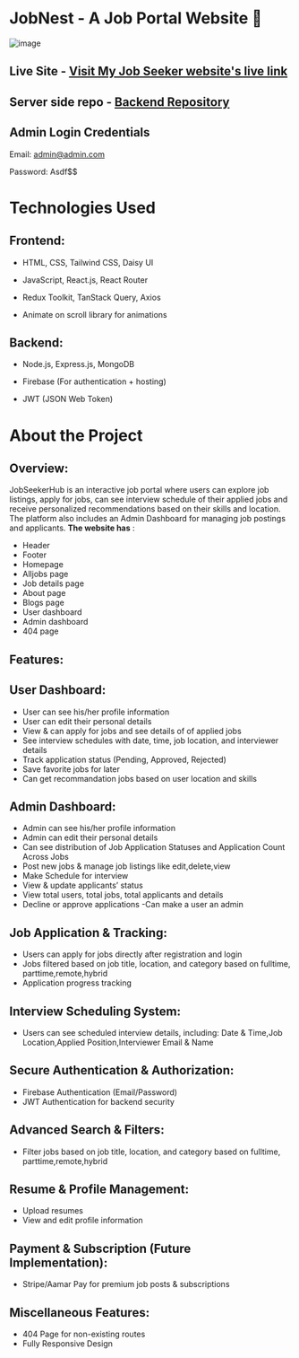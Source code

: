 # JobNest - A Job Portal Website 🏢

![image](https://github.com/user-attachments/assets/326eb54b-3d3d-436c-9d7e-ff5c81a4152e)


## Live Site - [Visit My Job Seeker website's live link](https://job-seeker-e20d7.web.app/)
## Server side repo - [Backend Repository](https://github.com/TanjiinaAkter/job-seeker-server)
 
## Admin Login Credentials
Email: admin@admin.com 

Password: Asdf$$

# Technologies Used
## Frontend:
- HTML, CSS, Tailwind CSS, Daisy UI

- JavaScript, React.js, React Router

- Redux Toolkit, TanStack Query, Axios

- Animate on scroll library for animations

## Backend:
- Node.js, Express.js, MongoDB

- Firebase (For authentication + hosting)

- JWT (JSON Web Token)



# About the Project
## Overview:
JobSeekerHub is an interactive job portal where users can explore job listings, apply for jobs, can see interview schedule of their applied jobs and receive personalized recommendations based on their skills and location. The platform also includes an Admin Dashboard for managing job postings and applicants. **The website has** :

- Header
- Footer
- Homepage
- Alljobs page
- Job details page
- About page
- Blogs page
- User dashboard
- Admin dashboard
- 404 page

## Features:
## User Dashboard:
- User can see his/her profile information
- User can edit their personal details
- View & can apply for jobs and see details of of applied jobs 
- See interview schedules with date, time, job location, and interviewer details
- Track application status (Pending, Approved, Rejected)
- Save favorite jobs for later
- Can get recommandation jobs based on user location and skills

## Admin Dashboard:
- Admin can see his/her profile information
- Admin can edit their personal details
- Can see distribution of Job Application Statuses and Application Count Across Jobs
- Post new jobs & manage job listings like edit,delete,view
- Make Schedule for interview
- View & update applicants’ status
- View total users, total jobs, total applicants and details
- Decline or approve applications
-Can make a user an admin

## Job Application & Tracking:
- Users can apply for jobs directly after registration and login
- Jobs filtered based on job title, location, and category based on fulltime, parttime,remote,hybrid
- Application progress tracking

## Interview Scheduling System:
- Users can see scheduled interview details, including: Date & Time,Job Location,Applied Position,Interviewer Email & Name

## Secure Authentication & Authorization:
- Firebase Authentication (Email/Password)
- JWT Authentication for backend security

## Advanced Search & Filters:
- Filter jobs based on job title, location, and category based on fulltime, parttime,remote,hybrid

## Resume & Profile Management:
- Upload resumes 
- View and edit profile information

## Payment & Subscription (Future Implementation):
- Stripe/Aamar Pay for premium job posts & subscriptions

## Miscellaneous Features:
- 404 Page for non-existing routes
- Fully Responsive Design

